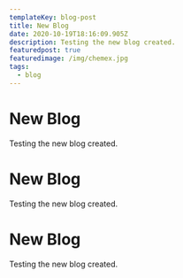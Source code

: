 ```yaml
---
templateKey: blog-post
title: New Blog
date: 2020-10-19T18:16:09.905Z
description: Testing the new blog created.
featuredpost: true
featuredimage: /img/chemex.jpg
tags:
  - blog
---
```

<!--StartFragment-->

# New Blog

Testing the new blog created.

<!--EndFragment--><!--StartFragment-->

# New Blog

Testing the new blog created.

<!--EndFragment--><!--StartFragment-->

# New Blog

Testing the new blog created.

<!--EndFragment-->